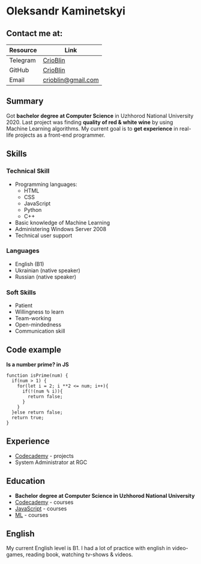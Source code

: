 # Oleksandr Kaminetskyi

## Contact me at:

| Resource | Link                                    |
|--------- |-----------------------------------------|
| Telegram | [CrioBlin](https://t.me/Crio_Blin)      |
| GitHub   | [CrioBlin](https://github.com/crioblin) |
| Email    | crioblin@gmail.com                      |

## Summary

Got **bachelor degree at Computer Science** in Uzhhorod National University 2020. Last project was finding **quality of red & white wine** by using Machine Learning algorithms. My current goal is to **get experience** in real-life projects as a front-end programmer. 

## Skills

### Technical Skill
* Programming languages:
    * HTML
    * CSS
    * JavaScript
    * Python
    * C++
* Basic knowledge of Machine Learning
* Administering Windows Server 2008
* Technical user support

### Languages
* English (B1)
* Ukrainian (native speaker)
* Russian (native speaker)

### Soft Skills
* Patient
* Willingness to learn
* Team-working
* Open-mindedness
* Communication skill

## Code example

**Is a number prime? in JS**
```JS
function isPrime(num) {
  if(num > 1) {
    for(let i = 2; i **2 <= num; i++){
      if(!(num % i)){
        return false;
      }
    }
  }else return false;
  return true;
}
```

## Experience
* [Codecademy](https://www.codecademy.com/profiles/Crio_Blin11) - projects
* System Administrator at RGC

## Education
* **Bachelor degree at Computer Science in Uzhhorod National University**
* [Codecademy](https://www.codecademy.com/profiles/Crio_Blin11) - courses
* [JavaScript](https://learn.javascript.ru) - courses
* [ML](https://www.kaggle.com/) - courses

## English
My current English level is B1. 
I had a lot of practice with english in video-games, reading book, watching tv-shows & videos.